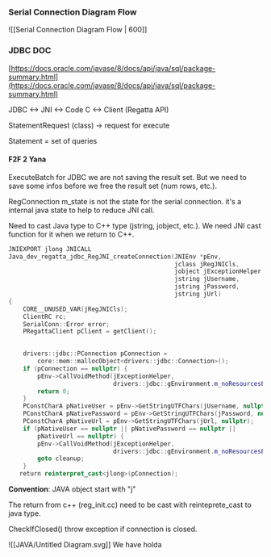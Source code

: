 ### Serial Connection Diagram Flow
![[Serial Connection Diagram Flow | 600]]

### JDBC DOC
[https://docs.oracle.com/javase/8/docs/api/java/sql/package-summary.html](https://docs.oracle.com/javase/8/docs/api/java/sql/package-summary.html)


JDBC <-> JNI <-> Code C <-> Client (Regatta API)

StatementRequest (class) -> request for execute

Statement = set of queries

#### F2F 2 Yana

ExecuteBatch for JDBC we are not saving the result set.
But we need to save some infos before we free the result set (num rows, etc.).

RegConnection m_state is not the state for the serial connection. it's a internal java state to help to reduce JNI call.

Need to cast Java type to C++ type (jstring, jobject, etc.). We need JNI cast function for it when we return to C++.
```cpp
JNIEXPORT jlong JNICALL
Java_dev_regatta_jdbc_RegJNI_createConnection(JNIEnv *pEnv,
                                              jclass jRegJNICls,
                                              jobject jExceptionHelper,
                                              jstring jUsername,
                                              jstring jPassword,
                                              jstring jUrl)
{
    CORE__UNUSED_VAR(jRegJNICls);
    ClientRC rc;
    SerialConn::Error error;
    PRegattaClient pClient = getClient();

  
    drivers::jdbc::PConnection pConnection =
        core::mem::mallocObject<drivers::jdbc::Connection>();
    if (pConnection == nullptr) {
        pEnv->CallVoidMethod(jExceptionHelper,
                             drivers::jdbc::gEnvironment.m_noResourcesErr);
        return 0;
    }
    PConstCharA pNativeUser = pEnv->GetStringUTFChars(jUsername, nullptr);
    PConstCharA pNativePassword = pEnv->GetStringUTFChars(jPassword, nullptr);
    PConstCharA pNativeUrl = pEnv->GetStringUTFChars(jUrl, nullptr);
    if (pNativeUser == nullptr || pNativePassword == nullptr ||
        pNativeUrl == nullptr) {
        pEnv->CallVoidMethod(jExceptionHelper,
                             drivers::jdbc::gEnvironment.m_noResourcesErr);
        goto cleanup;
    }
   return reinterpret_cast<jlong>(pConnection);
```

**Convention**: JAVA object start with "j"

The return from c++ (reg_init.cc) need to be cast with reinteprete_cast to java type.

CheckIfClosed() throw exception if connection is closed.

![[JAVA/Untitled Diagram.svg]]
We have holda